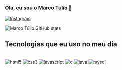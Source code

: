 ### Olá, eu sou o Marco Túlio 👋

[![Instagram](https://img.shields.io/badge/Instagram-E4405F?style=for-the-badge&logo=instagram&logoColor=white)](https://instagram.com/mt1alves)

![Marco Túlio GitHub stats](https://github-readme-stats.vercel.app/api?username=marcotuliossalves&show_icons=true&theme=dracula)

## Tecnologias que eu uso no meu dia

<div style = "display: inline_block"><br/>
    <img align = "center" alt = "html5" src = "https://img.shields.io/badge/HTML5-E34F26?style=for-the-badge&logo=html5&logoColor=white"/>
    <img align = "center" alt = "css3" src = "https://img.shields.io/badge/CSS-239120?&style=for-the-badge&logo=css3&logoColor=white"/>
    <img align = "center" alt = "javascript" src = "https://img.shields.io/badge/JavaScript-323330?style=for-the-badge&logo=javascript&logoColor=F7DF1E"/>
    <img align = "center" alt = "c" src = "https://img.shields.io/badge/C-00599C?style=for-the-badge&logo=c&logoColor=white"/>
    <img align = "center" alt = "java" src = "https://img.shields.io/badge/Java-ED8B00?style=for-the-badge&logo=java&logoColor=white"/>
    <img align = "center" alt = "mysql" src = "https://img.shields.io/badge/MySQL-00000F?style=for-the-badge&logo=mysql&logoColor=white"/>
</div> <br/>
